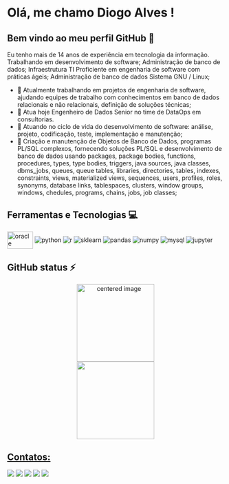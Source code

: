 # Olá, me chamo Diogo Alves ! 
## Bem vindo ao meu perfil GitHub 👋

Eu tenho mais de 14 anos de experiência em tecnologia da informação.
Trabalhando em desenvolvimento de software; Administração de banco de dados; Infraestrutura TI
Proficiente em engenharia de software com práticas ágeis; Administração de banco de dados Sistema GNU / Linux;

- 🔭 Atualmente trabalhando em projetos de engenharia de software, ajudando equipes de trabalho com conhecimentos em banco de dados relacionais e não relacionais, definição de soluções técnicas;
- 🌱 Atua hoje Engenheiro de Dados Senior no time de DataOps em consultorias.
- 👯 Atuando no ciclo de vida do desenvolvimento de software: análise, projeto, codificação, teste, implementação e manutenção;
- 💬 Criação e manutenção de Objetos de Banco de Dados, programas PL/SQL complexos, fornecendo soluções PL/SQL e desenvolvimento de banco de dados usando packages, package bodies, functions, procedures, types, type bodies, triggers, java sources, java classes, dbms_jobs, queues, queue tables, libraries, directories, tables, indexes, constraints, views, materialized views, sequences, users, profiles, roles, synonyms, database links, tablespaces, clusters, window groups, windows, chedules, programs, chains, jobs, job classes;

## Ferramentas e Tecnologias 💻
<div style="display: inline">
 
  <img align="center" alt="oracle" src="https://cdn.jsdelivr.net/gh/devicons/devicon@latest/icons/oracle/oracle-original.svg" width="60" height="40"/>
  <img align="center" alt="python" src="https://img.shields.io/badge/Python-3776AB?style=for-the-badge&logo=python&logoColor=white" />
  <img align="center" alt="r" src="https://img.shields.io/badge/R-276DC3?style=for-the-badge&logo=r&logoColor=white" />
  <img align="center" alt="sklearn" src="https://img.shields.io/badge/scikit_learn-F7931E?style=for-the-badge&logo=scikit-learn&logoColor=white" />
  <img align="center" alt="pandas" src="https://img.shields.io/badge/Pandas-2C2D72?style=for-the-badge&logo=pandas&logoColor=white" />
  <img align="center" alt="numpy" src="https://img.shields.io/badge/Numpy-777BB4?style=for-the-badge&logo=numpy&logoColor=white" />
  <img align="center" alt="mysql" src="https://img.shields.io/badge/MySQL-005C84?style=for-the-badge&logo=mysql&logoColor=white" />
  <img align="center" alt="jupyter" src="https://img.shields.io/badge/Jupyter-F37626.svg?&style=for-the-badge&logo=Jupyter&logoColor=white" />
          
</div><br/>

## GitHub status ⚡
<div>
  <a href="https://github.com/dalves87">
  <center>
    <img height="180em" src="https://github-readme-stats.vercel.app/api?username=dalves87&show_icons=true&theme=radical&include_all_commits=true&count_private=true" alt="centered image">
  </center>
  <center>  
    <img height="180em" src="https://github-readme-stats.vercel.app/api/top-langs/?username=dalves87&layout=compact&langs_count=7&theme=radical"/> 
  </center>
</div>


## Contatos:

<div>
  <a href="[https://www.linkedin.com/in/seu-usuário-linkedln-aqui](https://www.linkedin.com/in/diogo-alves-52798926/)" target="_blank"><img loading="lazy" src="https://img.shields.io/badge/-LinkedIn-%230077B5?style=for-the-badge&logo=linkedin&logoColor=white" target="_blank"></a>  
<a href="https://www.youtube.com/seu-canal-youtube-aqui" target="_blank"><img loading="lazy" src="https://img.shields.io/badge/YouTube-FF0000?style=for-the-badge&logo=youtube&logoColor=white" target="_blank"></a>
<a href="https://instagram.com/seu-usuário-instagram-aqui" target="_blank"><img loading="lazy" src="https://img.shields.io/badge/-Instagram-%23E4405F?style=for-the-badge&logo=instagram&logoColor=white" target="_blank"></a>
<a href="https://www.twitch.tv/seu-usuário-aqui" target="_blank"><img loading="lazy" src="https://img.shields.io/badge/Twitch-9146FF?style=for-the-badge&logo=twitch&logoColor=white" target="_blank"></a>
<a href = "mailto:contato@seu-usuário-aqui"><img loading="lazy" src="https://img.shields.io/badge/Gmail-D14836?style=for-the-badge&logo=gmail&logoColor=white" target="_blank"></a>
 
</div>
